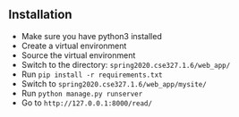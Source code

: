 ## Installation
* Make sure you have python3 installed
* Create a virtual environment
* Source the virtual environment
* Switch to the directory: `spring2020.cse327.1.6/web_app/`
* Run `pip install -r requirements.txt`
* Switch to `spring2020.cse327.1.6/web_app/mysite/`
* Run `python manage.py runserver`
* Go to `http://127.0.0.1:8000/read/`
